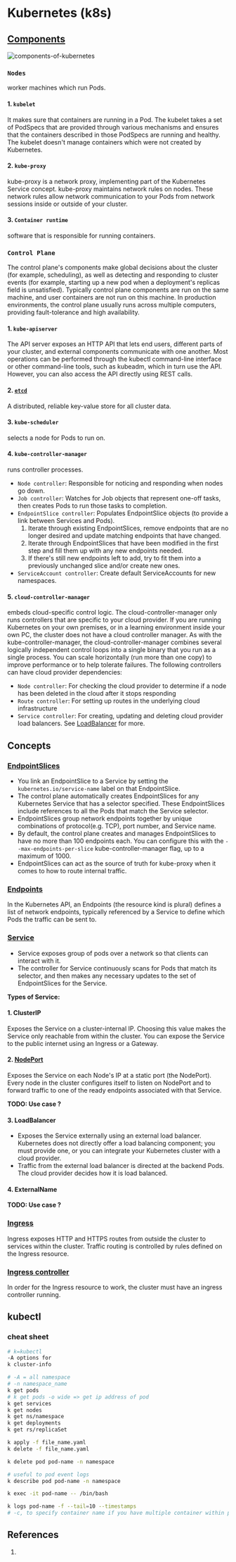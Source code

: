 # Kubernetes (k8s)

## [Components](https://kubernetes.io/docs/concepts/overview/components/)

![components-of-kubernetes](https://d33wubrfki0l68.cloudfront.net/2475489eaf20163ec0f54ddc1d92aa8d4c87c96b/e7c81/images/docs/components-of-kubernetes.svg)

### `Nodes`

worker machines which run Pods.

#### 1. `kubelet`

It makes sure that containers are running in a Pod. The kubelet takes a set of PodSpecs that are provided through various mechanisms and ensures that the containers described in those PodSpecs are running and healthy. The kubelet doesn't manage containers which were not created by Kubernetes.

#### 2. `kube-proxy`

kube-proxy is a network proxy, implementing part of the Kubernetes Service concept. kube-proxy maintains network rules on nodes. These network rules allow network communication to your Pods from network sessions inside or outside of your cluster.

#### 3. `Container runtime`

software that is responsible for running containers.

### `Control Plane`

The control plane's components make global decisions about the cluster (for example, scheduling), as well as detecting and responding to cluster events (for example, starting up a new pod when a deployment's replicas field is unsatisfied). Typically control plane components are run on the same machine, and user containers are not run on this machine. In production environments, the control plane usually runs across multiple computers, providing fault-tolerance and high availability.

#### 1. `kube-apiserver`

The API server exposes an HTTP API that lets end users, different parts of your cluster, and external components communicate with one another. Most operations can be performed through the kubectl command-line interface or other command-line tools, such as kubeadm, which in turn use the API. However, you can also access the API directly using REST calls.

#### 2. [`etcd`](https://etcd.io/)

A distributed, reliable key-value store for all cluster data.

#### 3. `kube-scheduler`

selects a node for Pods to run on.

#### 4. `kube-controller-manager`

runs controller processes.

- `Node controller`: Responsible for noticing and responding when nodes go down.
- `Job controller`: Watches for Job objects that represent one-off tasks, then creates Pods to run those tasks to completion.
- `EndpointSlice controller`: Populates EndpointSlice objects (to provide a link between Services and Pods).
  1. Iterate through existing EndpointSlices, remove endpoints that are no longer desired and update matching endpoints that have changed.
  2. Iterate through EndpointSlices that have been modified in the first step and fill them up with any new endpoints needed.
  3. If there's still new endpoints left to add, try to fit them into a previously unchanged slice and/or create new ones.
- `ServiceAccount controller`: Create default ServiceAccounts for new namespaces.

#### 5. `cloud-controller-manager`

embeds cloud-specific control logic. The cloud-controller-manager only runs controllers that are specific to your cloud provider. If you are running Kubernetes on your own premises, or in a learning environment inside your own PC, the cluster does not have a cloud controller manager. As with the kube-controller-manager, the cloud-controller-manager combines several logically independent control loops into a single binary that you run as a single process. You can scale horizontally (run more than one copy) to improve performance or to help tolerate failures. The following controllers can have cloud provider dependencies:

- `Node controller`: For checking the cloud provider to determine if a node has been deleted in the cloud after it stops responding
- `Route controller`: For setting up routes in the underlying cloud infrastructure
- `Service controller`: For creating, updating and deleting cloud provider load balancers. See [LoadBalancer](#3-loadbalancer) for more.

## Concepts

### [EndpointSlices](https://kubernetes.io/docs/concepts/services-networking/endpoint-slices/)

- You link an EndpointSlice to a Service by setting the `kubernetes.io/service-name` label on that EndpointSlice.
- The control plane automatically creates EndpointSlices for any Kubernetes Service that has a selector specified. These EndpointSlices include references to all the Pods that match the Service selector.
- EndpointSlices group network endpoints together by unique combinations of protocol(e.g. TCP), port number, and Service name.
- By default, the control plane creates and manages EndpointSlices to have no more than 100 endpoints each. You can configure this with the `--max-endpoints-per-slice` kube-controller-manager flag, up to a maximum of 1000.
- EndpointSlices can act as the source of truth for kube-proxy when it comes to how to route internal traffic.

### [Endpoints](https://kubernetes.io/docs/concepts/services-networking/service/#endpoints)

In the Kubernetes API, an Endpoints (the resource kind is plural) defines a list of network endpoints, typically referenced by a Service to define which Pods the traffic can be sent to.

### [Service](https://kubernetes.io/docs/concepts/services-networking/service/)

- Service exposes group of pods over a network so that clients can interact with it.
- The controller for Service continuously scans for Pods that match its selector, and then makes any necessary updates to the set of EndpointSlices for the Service.

**Types of Service:**

#### 1. ClusterIP

Exposes the Service on a cluster-internal IP. Choosing this value makes the Service only reachable from within the cluster. You can expose the Service to the public internet using an Ingress or a Gateway.

#### 2. [NodePort](example-resource-yaml/service.yaml)

Exposes the Service on each Node's IP at a static port (the NodePort). Every node in the cluster configures itself to listen on NodePort and to forward traffic to one of the ready endpoints associated with that Service.

**TODO: Use case ?**

#### 3. LoadBalancer

- Exposes the Service externally using an external load balancer. Kubernetes does not directly offer a load balancing component; you must provide one, or you can integrate your Kubernetes cluster with a cloud provider.
- Traffic from the external load balancer is directed at the backend Pods. The cloud provider decides how it is load balanced.

#### 4. ExternalName

**TODO: Use case ?**

### [Ingress](https://kubernetes.io/docs/concepts/services-networking/ingress/)

Ingress exposes HTTP and HTTPS routes from outside the cluster to services within the cluster. Traffic routing is controlled by rules defined on the Ingress resource.

### [Ingress controller](https://kubernetes.io/docs/concepts/services-networking/ingress-controllers/)

In order for the Ingress resource to work, the cluster must have an ingress controller running.

## kubectl

### cheat sheet

```bash
# k=kubectl
-A options for
k cluster-info

# -A = all namespace
# -n namespace_name
k get pods 
# k get pods -o wide => get ip address of pod
k get services
k get nodes
k get ns/namespace
k get deployments
k get rs/replicaSet

k apply -f file_name.yaml
k delete -f file_name.yaml

k delete pod pod-name -n namespace

# useful to pod event logs
k describe pod pod-name -n namespace

k exec -it pod-name -- /bin/bash

k logs pod-name -f --tail=10 --timestamps
# -c, to specify container name if you have multiple container within pod
```

## References

1.

